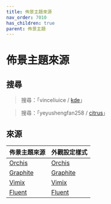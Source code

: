```yaml
---
title: 佈景主題來源
nav_order: 7010
has_children: true
parent: 佈景主題
---
```



# 佈景主題來源




## 搜尋

> 搜尋：「vinceliuice / [kde](https://github.com/vinceliuice?tab=repositories&q=kde)」

> 搜尋：「yeyushengfan258 / [citrus](https://github.com/yeyushengfan258?tab=repositories&q=citrus)」




## 來源

| 佈景主題來源 | 外觀設定樣式 |
| ---------- | ---------- |
| [Orchis](https://samwhelp.github.io/note-about-lingmo/read/subject/theme/source/Orchis.html) | [Orchis](https://samwhelp.github.io/note-about-lingmo/read/subject/style/recipe/Orchis.html) |
| [Graphite](https://samwhelp.github.io/note-about-lingmo/read/subject/theme/source/Graphite.html) | [Graphite](https://samwhelp.github.io/note-about-lingmo/read/subject/style/recipe/Graphite.html) |
| [Vimix](https://samwhelp.github.io/note-about-lingmo/read/subject/theme/source/Vimix.html) | [Vimix](https://samwhelp.github.io/note-about-lingmo/read/subject/style/recipe/Vimix.html) |
| [Fluent](https://samwhelp.github.io/note-about-lingmo/read/subject/theme/source/Fluent.html) | [Fluent](https://samwhelp.github.io/note-about-lingmo/read/subject/style/recipe/Fluent.html) |
